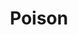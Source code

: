 ---
title: "Poison"

ability:
  types: ["Ex"]
  description: |
    Poison attacks deal initial damage, such as ability damage (see page 305) or some other effect, to the opponent on a failed Fortitude save. Unless otherwise noted, another saving throw is required 1 minute later (regardless of the first save's result) to avoid secondary damage. A creature's descriptive text provides the details.

    A creature with a poison attack is immune to its own poison and the poison of others of its kind.

    The Fortitude save DC against a poison attack is equal to 10 + &#189; poisoning creature's racial HD + poisoning creature's Con modifier (the exact DC is given in the creature's descriptive text).

    A successful save avoids (negates) the damage.

    When a character takes damage from an attack with a poisoned weapon, touches an item smeared with contact poison, consumes poisoned food or drink, or is otherwise poisoned, he must make a Fortitude saving throw. If he fails, he takes the poison's initial damage (usually ability damage). Even if he succeeds, he typically faces more damage 1 minute later, which he can also avoid with a successful Fortitude saving throw.

    One dose of poison smeared on a weapon or some other object affects just a single target. A poisoned weapon or object retains its venom until the weapon scores a hit or the object is touched (unless the poison is wiped off before a target comes in contact with it). Any poison smeared on an object or exposed to the elements in any way remains potent until it is touched or used.

    Although supernatural and spell-like poisons are possible, poisonous effects are almost always extraordinary.

    Poisons can be divided into four basic types according to the method by which their effect is delivered, as follows.

    **Contact:** Merely touching this type of poison necessitates a saving throw. It can be actively delivered via a weapon or a touch attack. Even if a creature has sufficient damage reduction to avoid taking any damage from the attack, the poison can still affect it. A chest or other object can be smeared with contact poison as part of a trap.

    **Ingested:** Ingested poisons are virtually impossible to utilize in a combat situation. A poisoner could administer a potion to an unconscious creature or attempt to dupe someone into drinking or eating something poisoned. Assassins and other characters tend to use ingested poisons outside of combat.

    **Inhaled:** Inhaled poisons are usually contained in fragile vials or eggshells. They can be thrown as a ranged attack with a range increment of 10 feet. When it strikes a hard surface (or is struck hard), the container releases its poison. One dose spreads to fill the volume of a 10-foot cube. Each creature within the area must make a saving throw. (Holding one's breath is ineffective against inhaled poisons; they affect the nasal membranes, tear ducts, and other parts of the body.)

    **Injury:** This poison must be delivered through a wound. If a creature has sufficient damage reduction to avoid taking any damage from the attack, the poison does not affect it. Traps that cause damage from weapons, needles, and the like sometimes contain injury poisons.

    The characteristics of poisons are summarized on Table: Poisons. Terms on the table are defined below.

    _Type:_ The poison's method of delivery (contact, ingested, inhaled, or via an injury) and the Fortitude save DC to avoid the poison's damage.

    _Initial Damage:_ The damage the character takes immediately upon failing his saving throw against this poison. Ability damage is temporary unless marked with an asterisk (*), in which case the loss is a permanent drain. Paralysis lasts for 2d6 minutes.

    _Secondary Damage:_ The amount of damage the character takes 1 minute after exposure as a result of the poisoning, if he fails a second saving throw. Unconsciousness lasts for 1d3 hours. Ability damage marked with an asterisk is permanent drain instead of temporary damage.

    _Price:_ The cost of one dose (one vial) of the poison. It is not possible to use or apply poison in any quantity smaller than one dose. The purchase and possession of poison is always illegal, and even in big cities it can be obtained only from specialized, less than reputable sources.

    **Perils of Using Poison:** A character has a 5% chance of exposing himself to a poison whenever he applies it to a weapon or otherwise readies it for use. Additionally, a character who rolls a natural 1 on an attack roll with a poisoned weapon must make a DC 15 Reflex save or accidentally poison himself with the weapon.

    **Poison Immunities:** Creatures with natural poison attacks are immune to their own poison. Nonliving creatures (constructs and undead) and creatures without metabolisms (such as elementals) are always immune to poison. Oozes, plants, and certain kinds of outsiders are also immune to poison, although conceivably special poisons could be concocted specifically to harm them.

    |---
    | Poison | Type | Initial Damage | Secondary Damage | Price
    |-|-|-|-|-
    | Nitharit | Contact DC 13 | 0 | 3d6 Con | 650 gp
    | Sassone leaf residue | Contact DC 16 | 2d12 hp | 1d6 Con | 300 gp
    | Malyss root paste | Contact DC 16 | 1 Dex | 2d4 Dex | 500 gp
    | Terinav root | Contact DC 16 | 1d6 Dex | 2d6 Dex | 750 gp
    | Black lotus extract | Contact DC 20 | 3d6 Con | 3d6 Con | 4,500 gp
    | Dragon bile | Contact DC 26 | 3d6 Str | 0 | 1,500 gp
    | Striped toadstool | Ingested DC 11 | 1 Wis | 2d6 Wis + 1d4 Int | 180 gp
    | Arsenic | Ingested DC 13 | 1 Con | 1d8 Con | 120 gp
    | Id moss | Ingested DC 14 | 1d4 Int | 2d6 Int | 125 gp
    | Oil of taggit | Ingested DC 15 | 0 | Unconsciousness | 90 gp
    | Lich dust | Ingested DC 17 | 2d6 Str | 1d6 Str | 250 gp
    | Dark reaver powder | Ingested DC 18 | 2d6 Con | 1d6 Con + 1d6 Str | 300 gp
    | Ungol dust | Inhaled DC 15 | 1 Cha | 1d6 Cha + 1 Cha<sup>1</sup> | 1,000 gp
    | Insanity mist | Inhaled DC 15 | 1d4 Wis | 2d6 Wis | 1,500 gp
    | Burnt othur fumes | Inhaled DC 18 | 1 Con<sup>1</sup> | 3d6 Con | 2,100 gp
    | Black adder venom | Injury DC 11 | 1d6 Con | 1d6 Con | 120 gp
    | Small centipede poison | Injury DC 11 | 1d2 Dex | 1d2 Dex | 90 gp
    | Bloodroot | Injury DC 12 | 0 | 1d4 Con + 1d3 Wis | 100 gp
    | Drow poison | Injury DC 13 | Unconsciousness | Unconsciousness for 2d4 hours | 75gp
    | Greenblood oil | Injury DC 13 | 1 Con | 1d2 Con | 100 gp
    | Blue whinnis | Injury DC 14 | 1 Con | Unconsciousness | 120 gp
    | Medium spider venom | Injury DC 14 | 1d4 Str | 1d4 Str | 150 gp
    | Shadow essence | Injury DC 17 | 1 Str* | 2d6 Str | 250 gp
    | Wyvern poison | Injury DC 17 | 2d6 Con | 2d6 Con | 3,000 gp
    | Large scorpion venom | Injury DC 18 | 1d6 Str | 1d6 Str | 200 gp
    | Giant wasp poison | Injury DC 18 | 1d6 Dex | 1d6 Dex | 210 gp
    | Deathblade | Injury DC 20 | 1d6 Con | 2d6 Con | 1,800 gp
    | Purple worm poison | Injury DC 24 | 1d6 Str | 2d6 Str | 700 gp
    |===
    | <sup>1</sup> Permanent drain, not temporary damage. |<|<|<|<
    {: #poison-table .table .table-bordered .table-hover .table-striped data-caption="Table: Poisons" }

---